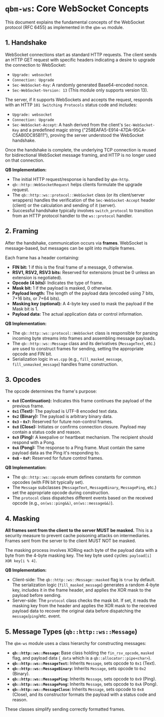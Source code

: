 # `qbm-ws`: Core WebSocket Concepts

This document explains the fundamental concepts of the WebSocket protocol (RFC 6455) as implemented in the `qbm-ws` module.

## 1. Handshake

WebSocket connections start as standard HTTP requests. The client sends an HTTP GET request with specific headers indicating a desire to upgrade the connection to WebSocket:

*   `Upgrade: websocket`
*   `Connection: Upgrade`
*   `Sec-WebSocket-Key`: A randomly generated Base64-encoded nonce.
*   `Sec-WebSocket-Version: 13` (This module only supports version 13).

The server, if it supports WebSockets and accepts the request, responds with an HTTP `101 Switching Protocols` status code and includes:

*   `Upgrade: websocket`
*   `Connection: Upgrade`
*   `Sec-WebSocket-Accept`: A hash derived from the client's `Sec-WebSocket-Key` and a predefined magic string ("258EAFA5-E914-47DA-95CA-C5AB0DC85B11"), proving the server understood the WebSocket handshake.

Once the handshake is complete, the underlying TCP connection is reused for bidirectional WebSocket message framing, and HTTP is no longer used on that connection.

**QB Implementation:**
*   The initial HTTP request/response is handled by `qbm-http`.
*   `qb::http::WebSocketRequest` helps clients formulate the upgrade request.
*   The `qb::http::ws::protocol::WebSocket` class (or its client/server wrappers) handles the verification of the `Sec-WebSocket-Accept` header (client) or the calculation and sending of it (server).
*   Successful handshake typically involves `switch_protocol` to transition from an HTTP protocol handler to the `ws::protocol` handler.

## 2. Framing

After the handshake, communication occurs via **frames**. WebSocket is message-based, but messages can be split into multiple frames.

Each frame has a header containing:

*   **FIN bit:** 1 if this is the final frame of a message, 0 otherwise.
*   **RSV1, RSV2, RSV3 bits:** Reserved for extensions (must be 0 unless an extension is negotiated).
*   **Opcode (4 bits):** Indicates the type of frame.
*   **Mask bit:** 1 if the payload is masked, 0 otherwise.
*   **Payload length:** The length of the payload data (encoded using 7 bits, 7+16 bits, or 7+64 bits).
*   **Masking key (optional):** A 4-byte key used to mask the payload if the Mask bit is 1.
*   **Payload data:** The actual application data or control information.

**QB Implementation:**
*   The `qb::http::ws::protocol::WebSocket` class is responsible for parsing incoming byte streams into frames and assembling message payloads.
*   The `qb::http::ws::Message` class and its derivatives (`MessageText`, etc.) are used to construct frames for sending, setting the appropriate opcode and FIN bit.
*   Serialization logic in `ws.cpp` (e.g., `fill_masked_message`, `fill_unmasked_message`) handles frame construction.

## 3. Opcodes

The opcode determines the frame's purpose:

*   **`0x0` (Continuation):** Indicates this frame continues the payload of the previous frame.
*   **`0x1` (Text):** The payload is UTF-8 encoded text data.
*   **`0x2` (Binary):** The payload is arbitrary binary data.
*   **`0x3` - `0x7`:** Reserved for future non-control frames.
*   **`0x8` (Close):** Initiates or confirms connection closure. Payload may contain a status code and reason.
*   **`0x9` (Ping):** A keepalive or heartbeat mechanism. The recipient should respond with a Pong.
*   **`0xA` (Pong):** The response to a Ping frame. Must contain the same payload data as the Ping it's responding to.
*   **`0xB` - `0xF`:** Reserved for future control frames.

**QB Implementation:**
*   The `qb::http::ws::opcode` enum defines constants for common opcodes (with FIN bit typically set).
*   The `Message` subclasses (`MessageText`, `MessageBinary`, `MessagePing`, etc.) set the appropriate opcode during construction.
*   The `protocol` class dispatches different events based on the received opcode (e.g., `on(ws::ping&&)`, `on(ws::message&&)`).

## 4. Masking

**All frames sent from the client to the server MUST be masked.** This is a security measure to prevent cache poisoning attacks on intermediaries.
Frames sent from the server to the client MUST NOT be masked.

The masking process involves XORing each byte of the payload data with a byte from the 4-byte masking key. The key byte used cycles: `payload[i] XOR key[i % 4]`.

**QB Implementation:**
*   Client-side: The `qb::http::ws::Message::masked` flag is `true` by default. The serialization logic (`fill_masked_message`) generates a random 4-byte key, includes it in the frame header, and applies the XOR mask to the payload before sending.
*   Server-side: The `protocol` class checks the mask bit. If set, it reads the masking key from the header and applies the XOR mask to the received payload data to recover the original data before dispatching the `message`/`ping`/etc. event.

## 5. Message Types (`qb::http::ws::Message`)

The `qbm-ws` module uses a class hierarchy for constructing messages:

*   **`qb::http::ws::Message`:** Base class holding the `fin_rsv_opcode`, `masked` flag, and payload data (`_data` which is a `qb::allocator::pipe<char>`).
*   **`qb::http::ws::MessageText`:** Inherits `Message`, sets opcode to `0x1` (Text).
*   **`qb::http::ws::MessageBinary`:** Inherits `Message`, sets opcode to `0x2` (Binary).
*   **`qb::http::ws::MessagePing`:** Inherits `Message`, sets opcode to `0x9` (Ping).
*   **`qb::http::ws::MessagePong`:** Inherits `Message`, sets opcode to `0xA` (Pong).
*   **`qb::http::ws::MessageClose`:** Inherits `Message`, sets opcode to `0x8` (Close), and its constructor formats the payload with a status code and reason.

These classes simplify sending correctly formatted frames. 